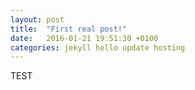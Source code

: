 ```yaml
---
layout: post
title:  "First real post!"
date:   2016-01-21 19:51:30 +0100
categories: jekyll hello update hosting
---
```

TEST

